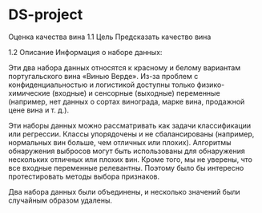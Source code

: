 # DS-project
Оценка качества вина
1.1 Цель
Предсказать качество вина

1.2 Описание
Информация о наборе данных:

Эти два набора данных относятся к красному и белому вариантам португальского вина «Винью Верде». Из-за проблем с конфиденциальностью и логистикой доступны только физико-химические (входные) и сенсорные (выходные) переменные (например, нет данных о сортах винограда, марке вина, продажной цене вина и т. д.).

Эти наборы данных можно рассматривать как задачи классификации или регрессии. Классы упорядочены и не сбалансированы (например, нормальных вин больше, чем отличных или плохих). Алгоритмы обнаружения выбросов могут быть использованы для обнаружения нескольких отличных или плохих вин. Кроме того, мы не уверены, что все входные переменные релевантны. Поэтому было бы интересно протестировать методы выбора признаков.

Два набора данных были объединены, и несколько значений были случайным образом удалены.
